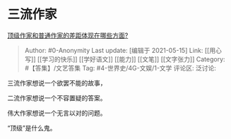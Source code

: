 # 三流作家
[顶级作家和普通作家的差距体现在哪些方面?](https://www.zhihu.com/question/441968455/answer/1706553610)

> Author: #0-Anonymity
> Last update: [编辑于 2021-05-15]
> Link: [[用心写]] [[学习的快乐]] [[学好语文]] [[能力]] [[文笔]] [[文字张力]]
> Category: #【答集】/文艺答集
> Tag: #4-世界史/4G-文娱/1-文学
> 评论区: 
> 泛讨论:

三流作家想说一个欲罢不能的故事，

二流作家想说一个不容置疑的答案。

伟大作家想说一个无言以对的问题。

“顶级”是什么鬼。
